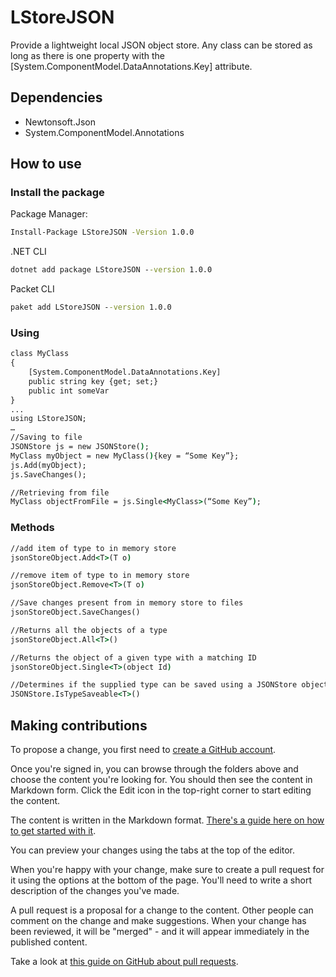 # LStoreJSON

Provide a lightweight local JSON object store. Any class can be stored as long as there is one property with the [System.ComponentModel.DataAnnotations.Key] attribute.

## Dependencies
* Newtonsoft.Json
* System.ComponentModel.Annotations
 
 ## How to use
 ### Install the package

Package Manager:
```cmd
Install-Package LStoreJSON -Version 1.0.0 
```

.NET CLI
```cmd
dotnet add package LStoreJSON --version 1.0.0 
```

Packet CLI
```cmd
paket add LStoreJSON --version 1.0.0 
```

### Using

```cmd
class MyClass
{
    [System.ComponentModel.DataAnnotations.Key]
    public string key {get; set;} 
    public int someVar
}
...
using LStoreJSON;
…
//Saving to file
JSONStore js = new JSONStore();
MyClass myObject = new MyClass(){key = “Some Key”};
js.Add(myObject);
js.SaveChanges();

//Retrieving from file
MyClass objectFromFile = js.Single<MyClass>(“Some Key”);
```

### Methods

```cmd
//add item of type to in memory store
jsonStoreObject.Add<T>(T o)

//remove item of type to in memory store
jsonStoreObject.Remove<T>(T o)

//Save changes present from in memory store to files
jsonStoreObject.SaveChanges()

//Returns all the objects of a type
jsonStoreObject.All<T>()

//Returns the object of a given type with a matching ID
jsonStoreObject.Single<T>(object Id)

//Determines if the supplied type can be saved using a JSONStore object
JSONStore.IsTypeSaveable<T>()

```

## Making contributions
To propose a change, you first need to [create a GitHub account](https://github.com/join).

Once you're signed in, you can browse through the folders above and choose the content you're looking for. You should then see the content in Markdown form. Click the Edit icon in the top-right corner to start editing the content.

The content is written in the Markdown format. [There's a guide here on how to get started with it](https://guides.github.com/features/mastering-markdown/).

You can preview your changes using the tabs at the top of the editor.

When you're happy with your change, make sure to create a pull request for it using the options at the bottom of the page. You'll need to write a short description of the changes you've made.

A pull request is a proposal for a change to the content. Other people can comment on the change and make suggestions. When your change has been reviewed, it will be "merged" - and it will appear immediately in the published content.

Take a look at [this guide on GitHub about pull requests](https://help.github.com/articles/using-pull-requests/).




